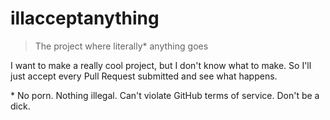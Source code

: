 # illacceptanything

> The project where literally* anything goes

I want to make a really cool project, but I don't know what to make. So I'll just accept
every Pull Request submitted and see what happens.

\* No porn. Nothing illegal. Can't violate GitHub terms of service. Don't be a dick.
